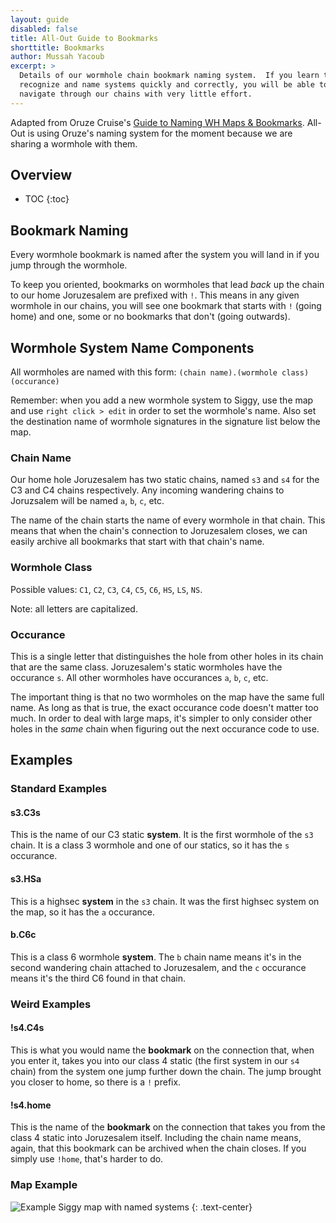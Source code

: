 ```yaml
---
layout: guide
disabled: false
title: All-Out Guide to Bookmarks
shorttitle: Bookmarks
author: Mussah Yacoub
excerpt: >
  Details of our wormhole chain bookmark naming system.  If you learn to
  recognize and name systems quickly and correctly, you will be able to
  navigate through our chains with very little effort.
---
```


Adapted from Oruze Cruise's [Guide to Naming WH Maps & Bookmarks]({{site.baseurl}}/img/oruze_bookmark_guide.png).  All-Out is using Oruze's naming system for the moment because we are sharing a wormhole with them.

## Overview

* TOC
{:toc}

## Bookmark Naming

Every wormhole bookmark is named after the system you will land in if you jump through the wormhole.

To keep you oriented, bookmarks on wormholes that lead *back* up the chain to our home Joruzesalem are prefixed with `!`.  This means in any given wormhole in our chains, you will see one bookmark that starts with `!` (going home) and one, some or no bookmarks that don't (going outwards).


## Wormhole System Name Components

All wormholes are named with this form: `(chain name).(wormhole class)(occurance)`

Remember: when you add a new wormhole system to Siggy, use the map and use `right click > edit` in order to set the wormhole's name.  Also set the destination name of wormhole signatures in the signature list below the map.


### Chain Name

Our home hole Joruzesalem has two static chains, named `s3` and `s4` for the C3 and C4 chains respectively.  Any incoming wandering chains to Joruzsalem will be named `a`, `b`, `c`, etc.

The name of the chain starts the name of every wormhole in that chain.  This means that when the chain's connection to Joruzesalem closes, we can easily archive all bookmarks that start with that chain's name.


### Wormhole Class

Possible values: `C1`, `C2`, `C3`, `C4`, `C5`, `C6`, `HS`, `LS`, `NS`.

Note: all letters are capitalized.

### Occurance

This is a single letter that distinguishes the hole from other holes in its chain that are the same class.  Joruzesalem's static wormholes have the occurance `s`.  All other wormholes have occurances `a`, `b`, `c`, etc.

The important thing is that no two wormholes on the map have the same full name.  As long as that is true, the exact occurance code doesn't matter too much.  In order to deal with large maps, it's simpler to only consider other holes in the *same* chain when figuring out the next occurance code to use.


## Examples

### Standard Examples

#### s3.C3s

This is the name of our C3 static **system**.  It is the first wormhole of the `s3` chain.  It is a class 3 wormhole and one of our statics, so it has the `s` occurance.

#### s3.HSa

This is a highsec **system** in the `s3` chain.  It was the first highsec system on the map, so it has the `a` occurance.

#### b.C6c

This is a class 6 wormhole **system**.  The `b` chain name means it's in the second wandering chain attached to Joruzesalem, and the `c` occurance means it's the third C6 found in that chain.


### Weird Examples

#### !s4.C4s

This is what you would name the **bookmark** on the connection that, when you enter it, takes you into our class 4 static (the first system in our `s4` chain) from the system one jump further down the chain.  The jump brought you closer to home, so there is a `!` prefix.

#### !s4.home

This is the name of the **bookmark** on the connection that takes you from the class 4 static into Joruzesalem itself.  Including the chain name means, again, that this bookmark can be archived when the chain closes.  If you simply use `!home`, that's harder to do.

### Map Example

![Example Siggy map with named systems]({{site.baseurl}}/img/example_siggy_map.png)
{: .text-center}
